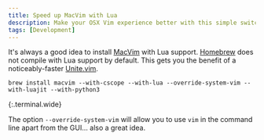 ```yaml
---
title: Speed up MacVim with Lua
description: Make your OSX Vim experience better with this simple switch.
tags: [Development]
---
```


It's always a good idea to install [MacVim](https://github.com/b4winckler/macvim) with Lua support. [Homebrew](http://brew.sh/) does not compile with Lua support by default. This gets you the benefit of a noticeably-faster [Unite.vim](https://github.com/Shougo/unite.vim).

```
brew install macvim --with-cscope --with-lua --override-system-vim --with-luajit --with-python3
```
{:.terminal.wide}

The option `--override-system-vim` will allow you to use `vim` in the command line apart from the GUI... also a great idea.
